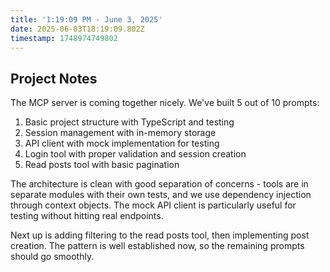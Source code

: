 ```yaml
---
title: '1:19:09 PM - June 3, 2025'
date: 2025-06-03T18:19:09.802Z
timestamp: 1748974749802
---
```


## Project Notes

The MCP server is coming together nicely. We've built 5 out of 10 prompts:

1. Basic project structure with TypeScript and testing
2. Session management with in-memory storage
3. API client with mock implementation for testing
4. Login tool with proper validation and session creation
5. Read posts tool with basic pagination

The architecture is clean with good separation of concerns - tools are in separate modules with their own tests, and we use dependency injection through context objects. The mock API client is particularly useful for testing without hitting real endpoints.

Next up is adding filtering to the read posts tool, then implementing post creation. The pattern is well established now, so the remaining prompts should go smoothly.
